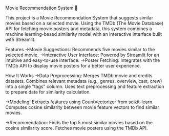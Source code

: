 Movie Recommendation System 🎥

This project is a Movie Recommendation System that suggests similar movies based on a selected movie. Using the TMDb (The Movie Database) API for fetching movie posters and metadata, this system combines a machine learning-based similarity model with an interactive interface built with Streamlit.

Features
->Movie Suggestions: Recommends five movies similar to the selected movie.
->Interactive User Interface: Powered by Streamlit for an intuitive and easy-to-use interface.
->Poster Fetching: Integrates with the TMDb API to display movie posters for a better user experience.

How It Works
->Data Preprocessing:
Merges TMDb movie and credits datasets.
Combines relevant metadata (e.g., genres, overview, cast, crew) into a single "tags" column.
Uses text preprocessing and feature extraction to prepare data for similarity calculation.

->Modeling:
Extracts features using CountVectorizer from scikit-learn.
Computes cosine similarity between movie feature vectors to find similar movies.

->Recommendation:
Finds the top 5 most similar movies based on the cosine similarity score.
Fetches movie posters using the TMDb API.
